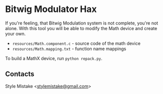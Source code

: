 # Bitwig Modulator Hax

If you're feeling, that Bitwig Modulation system is not complete, you're not
alone. With this tool you will be able to modify the Math device and create
your own.

- `resources/Math.component.c` - source code of the math device
- `resources/Math.mapping.txt` - function name mappings

To build a MathX device, run `python repack.py`.


## Contacts

Style Mistake <[stylemistake@gmail.com]>

[stylemistake.com]: http://stylemistake.com
[stylemistake@gmail.com]: mailto:stylemistake@gmail.com

